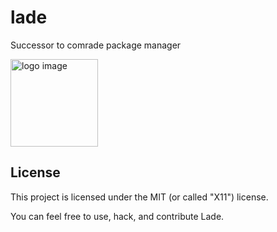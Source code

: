 # lade    
Successor to comrade package manager

<img alt="logo image" style="height: 10em" src="https://github.com/user-attachments/assets/25bc89a1-b08f-486d-8f08-5d2d3b072f67" /> 

## License
This project is licensed under the MIT (or called "X11") license.

You can feel free to use, hack, and contribute Lade.
